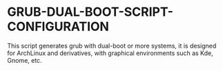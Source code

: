 # GRUB-DUAL-BOOT-SCRIPT-CONFIGURATION
This script generates grub with dual-boot or more systems, it is designed for ArchLinux and derivatives, with graphical environments such as Kde, Gnome, etc.
